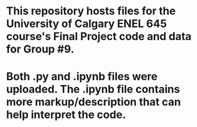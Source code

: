 # This repository hosts files for the University of Calgary ENEL 645 course's Final Project code and data for Group #9.
# Both .py and .ipynb files were uploaded. The .ipynb file contains more markup/description that can help interpret the code.  